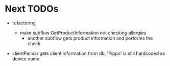 # Next TODOs
* refactoring
  * make subflow GetProductInformation not checking allergies
    * another subflow gets product information and performs the check

* clientPalmar gets client information from db, 'Pippo' is still hardcoded as device name